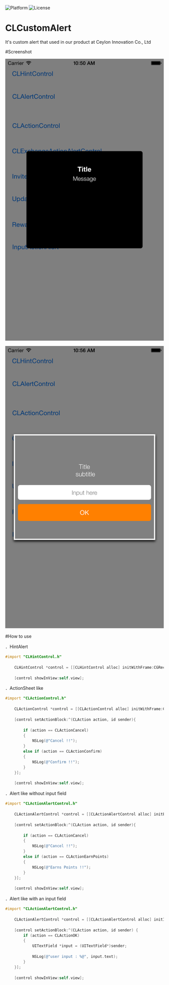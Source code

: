 ![Platform](https://img.shields.io/badge/platform-iOS-green.svg)
![License](https://img.shields.io/badge/License-MIT%20License-orange.svg)


# CLCustomAlert
It's custom alert that used in our product at Ceylon Innovation Co., Ltd

#Screenshot

![](https://github.com/sinss/CLCustomAlert/blob/master/screenshot/screenshot1.png)

![](https://github.com/sinss/CLCustomAlert/blob/master/screenshot/screenshot2.png)


#How to use

．HintAlert

```objective-c
#import "CLHintControl.h"

    CLHintControl *control = [[CLHintControl alloc] initWithFrame:CGRectMake(self.view.center.x - kCLHintControlWidth / 2, self.view.center.y - CLHintControlHeight / 2, kCLHintControlWidth, CLHintControlHeight) title:@"Title" message:@"Message" hintImage:[UIImage imageNamed:@"dota"]];
    
    [control showInView:self.view];


```

．ActionSheet like

```objective-c
#import "CLActionControl.h"

    CLActionControl *control = [[CLActionControl alloc] initWithFrame:CGRectMake(0, CGRectGetHeight(self.view.frame), CGRectGetWidth(self.view.frame), CLActionControlHeight) title:@"Title" message:@"mssage\nmessage2" hintImage:nil];
    
    [control setActionBlock:^(CLAction action, id sender){
        
        if (action == CLActionCancel)
        {
            NSLog(@"Cancel !!");
        }
        else if (action == CLActionConfirm)
        {
            NSLog(@"Confirm !!");
        }
    }];
    
    [control showInView:self.view];

```

．Alert like without input field

```objective-c
#import "CLActionAlertControl.h"

    CLActionAlertControl *control = [[CLActionAlertControl alloc] initExchangeWithFrame:CGRectMake(self.view.center.x - kCLActionAlertControlWidth, self.view.center.y - CLExchangeActionAlertControlHeight / 2, kCLActionAlertControlWidth, CLExchangeActionAlertControlHeight) title:@"Title" message:@"Message\nSubMEssage" image:[UIImage imageNamed:@"dota_bg"]];
    
    [control setActionBlock:^(CLAction action, id sender){
        
        if (action == CLActionCancel)
        {
            NSLog(@"Cancel !!");
        }
        else if (action == CLActionEarnPoints)
        {
            NSLog(@"Earns Points !!");
        }
    }];
    
    [control showInView:self.view];

```

．Alert like with an input field

```objective-c
#import "CLActionAlertControl.h"

    CLActionAlertControl *control = [[CLActionAlertControl alloc] initInputActionWithFrame:CGRectMake(self.view.center.x - kCLActionAlertControlWidth / 2, self.view.center.y - CLInputAlertHeight / 2, kCLActionAlertControlWidth, CLInputAlertHeight) title:@"Title \n subtitle" hint:@"Input here" image:[UIImage imageNamed:@""]];
    
    [control setActionBlock:^(CLAction action, id sender) {
        if (action == CLActionOK)
        {
            UITextField *input = (UITextField*)sender;
            
            NSLog(@"user input : %@", input.text);
        }
    }];
    
    [control showInView:self.view];

```

